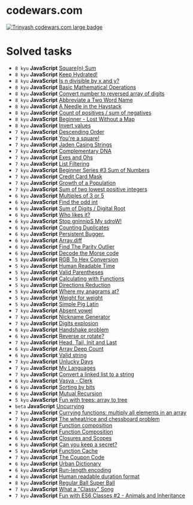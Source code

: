 # codewars.com

[![Trinyash codewars.com large badge](https://www.codewars.com/users/Trinyash/badges/large)](https://www.codewars.com/r/ZMG0sg)

# Solved tasks

* ``8 kyu`` **JavaScript** [Square(n) Sum](https://www.codewars.com/kata/515e271a311df0350d00000f)
* ``8 kyu`` **JavaScript** [Keep Hydrated!](https://www.codewars.com/kata/582cb0224e56e068d800003c)
* ``8 kyu`` **JavaScript** [Is n divisible by x and y?](https://www.codewars.com/kata/5545f109004975ea66000086)
* ``8 kyu`` **JavaScript** [Basic Mathematical Operations](https://www.codewars.com/kata/57356c55867b9b7a60000bd7)
* ``8 kyu`` **JavaScript** [Convert number to reversed array of digits](https://www.codewars.com/kata/5583090cbe83f4fd8c000051)
* ``8 kyu`` **JavaScript** [Abbreviate a Two Word Name](https://www.codewars.com/kata/57eadb7ecd143f4c9c0000a3)
* ``8 kyu`` **JavaScript** [A Needle in the Haystack](https://www.codewars.com/kata/56676e8fabd2d1ff3000000c)
* ``8 kyu`` **JavaScript** [Count of positives / sum of negatives](https://www.codewars.com/kata/576bb71bbbcf0951d5000044)
* ``8 kyu`` **JavaScript** [Beginner - Lost Without a Map](https://www.codewars.com/kata/57f781872e3d8ca2a000007e)
* ``8 kyu`` **JavaScript** [Invert values](https://www.codewars.com/kata/5899dc03bc95b1bf1b0000ad)
* ``7 kyu`` **JavaScript** [Descending Order](https://www.codewars.com/kata/5467e4d82edf8bbf40000155)
* ``7 kyu`` **JavaScript** [You're a square!](https://www.codewars.com/kata/54c27a33fb7da0db0100040e)
* ``7 kyu`` **JavaScript** [Jaden Casing Strings](https://www.codewars.com/kata/5390bac347d09b7da40006f6)
* ``7 kyu`` **JavaScript** [Complementary DNA](https://www.codewars.com/kata/554e4a2f232cdd87d9000038)
* ``7 kyu`` **JavaScript** [Exes and Ohs](https://www.codewars.com/kata/55908aad6620c066bc00002a)
* ``7 kyu`` **JavaScript** [List Filtering](https://www.codewars.com/kata/53dbd5315a3c69eed20002dd)
* ``7 kyu`` **JavaScript** [Beginner Series #3 Sum of Numbers](https://www.codewars.com/kata/55f2b110f61eb01779000053)
* ``7 kyu`` **JavaScript** [Credit Card Mask](https://www.codewars.com/kata/5412509bd436bd33920011bc)
* ``7 kyu`` **JavaScript** [Growth of a Population](https://www.codewars.com/kata/563b662a59afc2b5120000c6)
* ``7 kyu`` **JavaScript** [Sum of two lowest positive integers](https://www.codewars.com/kata/558fc85d8fd1938afb000014)
* ``6 kyu`` **JavaScript** [Multiples of 3 or 5](https://www.codewars.com/kata/514b92a657cdc65150000006)
* ``6 kyu`` **JavaScript** [Find the odd int](https://www.codewars.com/kata/54da5a58ea159efa38000836)
* ``6 kyu`` **JavaScript** [Sum of Digits / Digital Root](https://www.codewars.com/kata/541c8630095125aba6000c00)
* ``6 kyu`` **JavaScript** [Who likes it?](https://www.codewars.com/kata/5266876b8f4bf2da9b000362)
* ``6 kyu`` **JavaScript** [Stop gninnipS My sdroW!](https://www.codewars.com/kata/5264d2b162488dc400000001)
* ``6 kyu`` **JavaScript** [Counting Duplicates](https://www.codewars.com/kata/54bf1c2cd5b56cc47f0007a1)
* ``6 kyu`` **JavaScript** [Persistent Bugger.](https://www.codewars.com/kata/55bf01e5a717a0d57e0000ec)
* ``6 kyu`` **JavaScript** [Array.diff](https://www.codewars.com/kata/523f5d21c841566fde000009)
* ``6 kyu`` **JavaScript** [Find The Parity Outlier](https://www.codewars.com/kata/5526fc09a1bbd946250002dc)
* ``6 kyu`` **JavaScript** [Decode the Morse code ](https://www.codewars.com/kata/54b724efac3d5402db00065e)
* ``5 kyu`` **JavaScript** [RGB To Hex Conversion](https://www.codewars.com/kata/513e08acc600c94f01000001)
* ``5 kyu`` **JavaScript** [Human Readable Time](https://www.codewars.com/kata/52685f7382004e774f0001f7)
* ``5 kyu`` **JavaScript** [Valid Parentheses](https://www.codewars.com/kata/52774a314c2333f0a7000688)
* ``5 kyu`` **JavaScript** [Calculating with Functions](https://www.codewars.com/kata/525f3eda17c7cd9f9e000b39)
* ``5 kyu`` **JavaScript** [Directions Reduction](https://www.codewars.com/kata/550f22f4d758534c1100025a)
* ``5 kyu`` **JavaScript** [Where my anagrams at?](https://www.codewars.com/kata/523a86aa4230ebb5420001e1)
* ``5 kyu`` **JavaScript** [Weight for weight](https://www.codewars.com/kata/55c6126177c9441a570000cc)
* ``5 kyu`` **JavaScript** [Simple Pig Latin](https://www.codewars.com/kata/520b9d2ad5c005041100000f)
* ``7 kyu`` **JavaScript** [Absent vowel](https://www.codewars.com/kata/56414fdc6488ee99db00002c)
* ``7 kyu`` **JavaScript** [Nickname Generator](https://www.codewars.com/kata/593b1909e68ff627c9000186)
* ``7 kyu`` **JavaScript** [Digits explosion](https://www.codewars.com/kata/585b1fafe08bae9988000314)
* ``6 kyu`` **JavaScript** [Handshake problem](https://www.codewars.com/kata/5574835e3e404a0bed00001b)
* ``6 kyu`` **JavaScript** [Reverse or rotate?](https://www.codewars.com/kata/56b5afb4ed1f6d5fb0000991)
* ``7 kyu`` **JavaScript** [Head, Tail, Init and Last](https://www.codewars.com/kata/54592a5052756d5c5d0009c3)
* ``6 kyu`` **JavaScript** [Array Deep Count](https://www.codewars.com/kata/596f72bbe7cd7296d1000029)
* ``6 kyu`` **JavaScript** [Valid string](https://www.codewars.com/kata/52f3bb2095d6bfeac2002196)
* ``7 kyu`` **JavaScript** [Unlucky Days](https://www.codewars.com/kata/56eb0be52caf798c630013c0)
* ``7 kyu`` **JavaScript** [My Languages](https://www.codewars.com/kata/5b16490986b6d336c900007d)
* ``7 kyu`` **JavaScript** [Convert a linked list to a string](https://www.codewars.com/kata/582c297e56373f0426000098)
* ``6 kyu`` **JavaScript** [Vasya - Clerk](https://www.codewars.com/kata/555615a77ebc7c2c8a0000b8)
* ``6 kyu`` **JavaScript** [Sorting by bits](https://www.codewars.com/kata/59fa8e2646d8433ee200003f)
* ``6 kyu`` **JavaScript** [Mutual Recursion](https://www.codewars.com/kata/53a1eac7e0afd3ad3300008b)
* ``5 kyu`` **JavaScript** [Fun with trees: array to tree](https://www.codewars.com/kata/57e5a6a67fbcc9ba900021cd)
* ``beta`` **JavaScript** [Uncurrying](https://www.codewars.com/kata/56032c3deea6ebca2900003c)
* ``7 kyu`` **JavaScript** [Currying functions: multiply all elements in an array](https://www.codewars.com/kata/586909e4c66d18dd1800009b)
* ``7 kyu`` **JavaScript** [The wheat/rice and chessboard problem](https://www.codewars.com/kata/5b0d67c1cb35dfa10b0022c7)
* ``6 kyu`` **JavaScript** [Function composition](https://www.codewars.com/kata/5655c60db4c2ce0c2e000026)
* ``6 kyu`` **JavaScript** [Function Composition](https://www.codewars.com/kata/5421c6a2dda52688f6000af8)
* ``6 kyu`` **JavaScript** [Closures and Scopes](https://www.codewars.com/kata/526ec46d6f5e255e150002d1)
* ``6 kyu`` **JavaScript** [Can you keep a secret?](https://www.codewars.com/kata/5351b35ebaeb67f9110012d2)
* ``5 kyu`` **JavaScript** [Function Cache](https://www.codewars.com/kata/525481903700c1a1ff0000e1)
* ``7 kyu`` **JavaScript** [The Coupon Code](https://www.codewars.com/kata/539de388a540db7fec000642)
* ``6 kyu`` **JavaScript** [Urban Dictionary](https://www.codewars.com/kata/5631ac5139795b281d00007d)
* ``6 kyu`` **JavaScript** [Run-length encoding](https://www.codewars.com/kata/546dba39fa8da224e8000467)
* ``4 kyu`` **JavaScript** [Human readable duration format](https://www.codewars.com/kata/52742f58faf5485cae000b9a)
* ``8 kyu`` **JavaScript** [Regular Ball Super Ball](https://www.codewars.com/kata/53f0f358b9cb376eca001079)
* ``7 kyu`` **JavaScript** [What a "Classy" Song](https://www.codewars.com/kata/6089c7992df556001253ba7d)
* ``7 kyu`` **JavaScript** [Fun with ES6 Classes #2 - Animals and Inheritance](https://www.codewars.com/kata/56f935002e6c0d55fa000d92)

